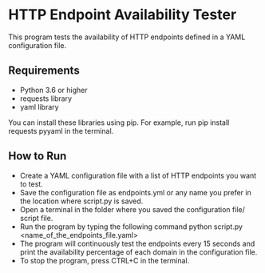 # HTTP Endpoint Availability Tester
This program tests the availability of HTTP endpoints defined in a YAML configuration file.

## Requirements
- Python 3.6 or higher
- requests library
- yaml library

You can install these libraries using pip. For example, run pip install requests pyyaml in the terminal.

## How to Run
- Create a YAML configuration file with a list of HTTP endpoints you want to test.
- Save the configuration file as endpoints.yml or any name you prefer in the location where script.py is saved.
- Open a terminal in the folder where you saved the configuration file/ script file.
- Run the program by typing the following command python script.py <name_of_the_endpoints_file.yaml>
- The program will continuously test the endpoints every 15 seconds and print the availability percentage of each domain in the configuration file.
- To stop the program, press CTRL+C in the terminal.
